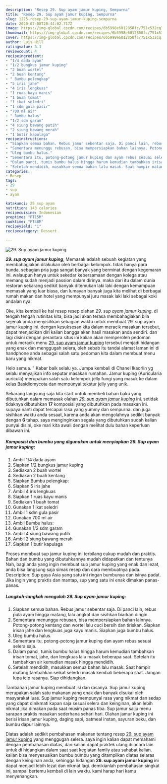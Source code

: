 ```yaml
---
description: "Resep 29. Sup ayam jamur kuping, Sempurna"
title: "Resep 29. Sup ayam jamur kuping, Sempurna"
slug: 1225-resep-29-sup-ayam-jamur-kuping-sempurna
date: 2020-07-08T20:44:02.717Z
image: https://img-global.cpcdn.com/recipes/6b5998e6012858fc/751x532cq70/29-sup-ayam-jamur-kuping-foto-resep-utama.jpg
thumbnail: https://img-global.cpcdn.com/recipes/6b5998e6012858fc/751x532cq70/29-sup-ayam-jamur-kuping-foto-resep-utama.jpg
cover: https://img-global.cpcdn.com/recipes/6b5998e6012858fc/751x532cq70/29-sup-ayam-jamur-kuping-foto-resep-utama.jpg
author: Luis Hill
ratingvalue: 3.1
reviewcount: 4
recipeingredient:
- "1/4 dada ayam"
- "1/2 bungkus jamur kuping"
- "2 buah wortel"
- "2 buah kentang"
- " Bumbu pelengkap"
- "5 iris jahe"
- "4 iris lengkuas"
- "1 ruas kayu manis"
- "1 buah tomat"
- "1 ikat seledri"
- "1 sdm gula pasir"
- "700 ml air"
- " Bumbu halus"
- "1/2 sdm garam"
- "4 siung bawang putih"
- "2 siung bawang merah"
- "1 butir kapulaga"
recipeinstructions:
- "Siapkan semua bahan. Rebus jamur sebentar saja. Di panci lain, rebus pula ayam hingga matang, lalu angkat dan sisihkan biarkan dingin."
- "Sementara menunggu rebusan, bisa mempersiapkan bahan lainnya. Potong-potong kentang dan wortel lalu cuci bersih dan tiriskan. Siapkan irisan jahe dan lengkuas juga kayu manis. Siapkan juga bumbu halus."
- "Uleg bumbu halus."
- "Sementara itu, potong-potong jamur kuping dan ayam rebus sesuai selera saja."
- "Dalam panci, tumis bumbu halus hingga harum kemudian tambahkan irisan tomat, jahe, dan lengkuas lalu masak beberapa saat. Setelah itu tambahkan air kemudian masak hingga mendidih."
- "Setelah mendidih, masukkan semua bahan lalu masak. Saat hampir matang tambahkan seikat seledri masak kembali beberapa saat. Jangan lupa icip rasanya. Siap dihidangkan."
categories:
- Resep
tags:
- 29
- sup
- ayam

katakunci: 29 sup ayam 
nutrition: 143 calories
recipecuisine: Indonesian
preptime: "PT15M"
cooktime: "PT48M"
recipeyield: "1"
recipecategory: Dessert

---
```



![29. Sup ayam jamur kuping](https://img-global.cpcdn.com/recipes/6b5998e6012858fc/751x532cq70/29-sup-ayam-jamur-kuping-foto-resep-utama.jpg)

<b><i>29. sup ayam jamur kuping</i></b>, Memasak adalah sebuah kegiatan yang membahagiakan dilakukan oleh berbagai kelompok. tidak hanya para bunda, sebagian pria juga sangat banyak yang berminat dengan kegemaran ini. walaupun hanya untuk sekedar kebersamaan dengan kolega atau memang sudah menjadi passion dalam dirinya. maka dari itu dalam dunia restoran sekarang sedikit banyak ditemukan laki laki dengan kemampuan memasak yang luar biasa, dan lumayan banyak juga kita melihat di berbagai rumah makan dan hotel yang mempunyai juru masak laki laki sebagai koki andalan nya.

Oke, kita kembali ke hal resep resep olahan <i>29. sup ayam jamur kuping</i>. di tengah tengah rutinitas kita, bisa jadi akan terasa membahagiakan bila sejenak anda menyisihkan sebagian waktu untuk membuat 29. sup ayam jamur kuping ini. dengan kesuksesan kita dalam meracik masakan tersebut, dapat menjadikan diri kalian bangga akan hasil masakan anda sendiri. dan lagi disini dengan perantara situs ini kalian akan memperoleh pedoman untuk meracik menu <u>29. sup ayam jamur kuping</u> tersebut menjadi hidangan yang enak dan menggugah selera, oleh sebab itu tandai alamat laman ini di handphone anda sebagai salah satu pedoman kita dalam membuat menu baru yang nikmat.

Helo semua. &#34; Kabar baik selalu ya. Jumpa kembali di Chanel Ikaorlin yg selalu menyajikan info seputar masakan rumahan. Jamur kuping (Auricularia auricula) merupakan salah satu kelompok jelly fungi yang masuk ke dalam kelas Basidiomycota dan mempunyai tekstur jelly yang unik.


Sekarang langsung saja kita start untuk membeli bahan baku yang dibutuhkan dalam memasak olahan <u><i>29. sup ayam jamur kuping</i></u> ini. setidak tidaknya dibutuhkan <b>17</b> komposisi yang dibutuhkan pada masakan ini. supaya nanti dapat tercapai rasa yang yummy dan sempurna. dan juga sisihkan waktu anda sesaat, karena anda akan mengolahnya sedikit banyak dengan <b>6</b> tahap. saya menginginkan segala yang dibutuhkan sudah kalian punyai disini, oke mari kita awali dengan melihat dulu bahan keperluan dibawah ini.

<!--inarticleads1-->

##### Komposisi dan bumbu yang digunakan untuk menyiapkan 29. Sup ayam jamur kuping:

1. Ambil 1/4 dada ayam
1. Siapkan 1/2 bungkus jamur kuping
1. Sediakan 2 buah wortel
1. Sediakan 2 buah kentang
1. Siapkan  Bumbu pelengkap:
1. Siapkan 5 iris jahe
1. Ambil 4 iris lengkuas
1. Siapkan 1 ruas kayu manis
1. Sediakan 1 buah tomat
1. Gunakan 1 ikat seledri
1. Ambil 1 sdm gula pasir
1. Gunakan 700 ml air
1. Ambil  Bumbu halus:
1. Gunakan 1/2 sdm garam
1. Ambil 4 siung bawang putih
1. Ambil 2 siung bawang merah
1. Siapkan 1 butir kapulaga


Proses membuat sup jamur kuping ini terbilang cukup mudah dan praktis. Bahan dan bumbu yang dibutuhkannya mudah didapatkan dan tentunya Nah, bagi anda yang ingin membuat sup jamur kuping yang enak dan lezat, anda bisa langsung saja simak resep dan cara membuatnya pada. Description: Sup gaya Asia yang satu ini ringan bumbunya dan isinya padat. Jika ingin yang praktis dan mantap, sup yang satu ini enak dimakan panas-panas. 

<!--inarticleads2-->

##### Langkah-langkah mengolah 29. Sup ayam jamur kuping:

1. Siapkan semua bahan. Rebus jamur sebentar saja. Di panci lain, rebus pula ayam hingga matang, lalu angkat dan sisihkan biarkan dingin.
1. Sementara menunggu rebusan, bisa mempersiapkan bahan lainnya. Potong-potong kentang dan wortel lalu cuci bersih dan tiriskan. Siapkan irisan jahe dan lengkuas juga kayu manis. Siapkan juga bumbu halus.
1. Uleg bumbu halus.
1. Sementara itu, potong-potong jamur kuping dan ayam rebus sesuai selera saja.
1. Dalam panci, tumis bumbu halus hingga harum kemudian tambahkan irisan tomat, jahe, dan lengkuas lalu masak beberapa saat. Setelah itu tambahkan air kemudian masak hingga mendidih.
1. Setelah mendidih, masukkan semua bahan lalu masak. Saat hampir matang tambahkan seikat seledri masak kembali beberapa saat. Jangan lupa icip rasanya. Siap dihidangkan.


Tambahan jamur kuping membuat isi dan rasanya. Sup jamur kuping merupakan salah satu makanan yang enak dan banyak disukai oleh masyarakat luas. Sup jamur kuping mempunyai rasa yang nikmat dan sedap yang dapat dinikmati kapan saja sesuai selera dan keinginan, akan lebih nikmat jika dimakan pada saat musim panas tiba. Sup jamur salju menu sarapan praktis masakan sederhana sehari hari. Olahan jamur kuping ini berisi irisan jamur kuping, daging sapi, oatmeal instan, sayuran beku, dan bumbu dapur lainnya. 

Diatas adalah sedikit pembahasan makanan tentang resep <u>29. sup ayam jamur kuping</u> yang menggugah selera. saya ingin kalian dapat memahami dengan pembahasan diatas, dan kalian dapat praktek ulang di acara lain untuk di hidangkan dalam saat saat kegiatan family atau sahabat kalian. kalian bisa menyesuaikan bumbu bumbu yang ditampilkan diatas selaras dengan keinginan anda, sehingga hidangan <b>29. sup ayam jamur kuping</b> ini dapat menjadi lebih lezat dan nikmat lagi. demikianlah pembahasan singkat ini, sampai bertemu kembali di lain waktu. kami harap hari kamu menyenangkan.
